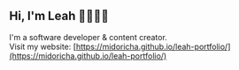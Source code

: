 ## Hi, I'm Leah 👋👩🏻‍💻
I'm a software developer & content creator.<br>
Visit my website: [https://midoricha.github.io/leah-portfolio/](https://midoricha.github.io/leah-portfolio/)
<!--
**midoricha/midoricha** is a ✨ _special_ ✨ repository because its `README.md` (this file) appears on your GitHub profile.

Here are some ideas to get you started:

- 🔭 I’m currently working on ...
- 🌱 I’m currently learning ...
- 👯 I’m looking to collaborate on ...
- 🤔 I’m looking for help with ...
- 💬 Ask me about ...
- 📫 How to reach me: ...
- 😄 Pronouns: ...
- ⚡ Fun fact: ...
-->
